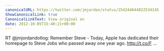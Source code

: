 ```yaml
---
canonicalURL: https://twitter.com/jmjordan/status/254244644022534145
ShowCanonicalLink: true
CanonicalLinkText: View original on
date: 2012-10-05T15:40:21+00:00
---
```

RT @jmjordandotlog: Remember Steve - Today, Apple has dedicated their homepage to Steve Jobs who passed away one year ago. http://t.co/F ...